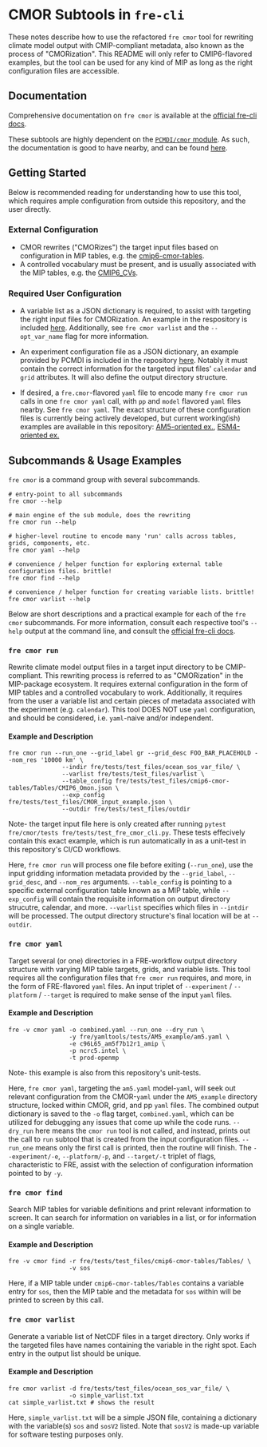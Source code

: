 # CMOR Subtools in `fre-cli`

These notes describe how to use the refactored `fre cmor` tool for rewriting climate model output with CMIP-compliant metadata,
also known as the process of "CMORization". This README will only refer to CMIP6-flavored examples, but the tool can be used for
any kind of MIP as long as the right configuration files are accessible.


## Documentation

Comprehensive documentation on `fre cmor` is available at the
[official fre-cli docs](https://noaa-gfdl.readthedocs.io/projects/fre-cli/en/latest/usage.html#cmorize-postprocessed-output).

These subtools are highly dependent on the [`PCMDI/cmor` module](https://github.com/pcmdi/cmor). As such, the documentation is
good to have nearby, and can be found [here](http://cmor.llnl.gov/).


## Getting Started

Below is recommended reading for understanding how to use this tool, which requires ample configuration from outside this
repository, and the user directly.


### External Configuration

- CMOR rewrites ("CMORizes") the target input files based on configuration in MIP tables,
  e.g. the [cmip6-cmor-tables](https://github.com/pcmdi/cmip6-cmor-tables).
- A controlled vocabulary must be present, and is usually associated with the MIP tables,
  e.g. the [CMIP6_CVs](https://github.com/WCRP-CMIP/CMIP6_CVs).


### Required User Configuration

- A variable list as a JSON dictionary is required, to assist with targeting the right input files for CMORization. An example
  in the respository is included [here](https://github.com/NOAA-GFDL/fre-cli/blob/main/fre/tests/test_files/CMORbite_var_list.json).
  Additionally, see `fre cmor varlist` and the `--opt_var_name` flag for more information.

- An experiment configuration file as a JSON dictionary, an example provided by PCMDI is included in the repository
  [here](https://github.com/NOAA-GFDL/fre-cli/blob/main/fre/tests/test_files/CMOR_input_example.json). Notably it must contain the
  correct information for the targeted input files' `calendar` and `grid` attributes. It will also define the output directory structure.

- If desired, a `fre.cmor`-flavored `yaml` file to encode many `fre cmor run` calls in one `fre cmor yaml` call, with `pp` and
  `model` flavored `yaml` files nearby. See `fre cmor yaml`. The exact structure of these configuration files is currently being actively
  developed, but current working(ish) examples are available in this repository:
  [AM5-oriented ex.](https://github.com/NOAA-GFDL/fre-cli/blob/main/fre/yamltools/tests/AM5_example/cmor_yamls/cmor.am5.yaml),
  [ESM4-oriented ex.](http://github.com/NOAA-GFDL/fre-cli/blob/main/fre/yamltools/tests/esm4_cmip6_ex/esm4_cmip6.yaml)


## Subcommands & Usage Examples

`fre cmor` is a command group with several subcommands.

```
# entry-point to all subcommands
fre cmor --help

# main engine of the sub module, does the rewriting
fre cmor run --help

# higher-level routine to encode many 'run' calls across tables, grids, components, etc.
fre cmor yaml --help

# convenience / helper function for exploring external table configuration files. brittle!
fre cmor find --help

# convenience / helper function for creating variable lists. brittle! 
fre cmor varlist --help 
```

Below are short descriptions and a practical example for each of the `fre cmor` subcommands. For more information, consult each
respective tool's `--help` output at the command line, and consult the
[official fre-cli docs](https://noaa-gfdl.readthedocs.io/projects/fre-cli/en/latest/usage.html#cmorize-postprocessed-output).


### `fre cmor run`

Rewrite climate model output files in a target input directory to be CMIP-compliant. This rewriting process is referred to as
"CMORization" in the MIP-package ecosystem. It requires external configuration in the form of MIP tables and a controlled vocabulary
to work. Additionally, it requires from the user a variable list and certain pieces of metadata associated with the experiment (e.g.
`calendar`). This tool DOES NOT use `yaml` configuration, and should be considered, i.e. `yaml`-naive and/or independent.


#### Example and Description
```
fre cmor run --run_one --grid_label gr --grid_desc FOO_BAR_PLACEHOLD --nom_res '10000 km' \
               --indir fre/tests/test_files/ocean_sos_var_file/ \
               --varlist fre/tests/test_files/varlist \
               --table_config fre/tests/test_files/cmip6-cmor-tables/Tables/CMIP6_Omon.json \
               --exp_config fre/tests/test_files/CMOR_input_example.json \
               --outdir fre/tests/test_files/outdir
```

Note- the target input file here is only created after running `pytest fre/cmor/tests fre/tests/test_fre_cmor_cli.py`. These tests
effecively contain this exact example, which is run automatically in as a unit-test in this repository's CI/CD workflows.

Here, `fre cmor run` will process one file before exiting (`--run_one`), use the input gridding information metadata provided by the
`--grid_label`, `--grid_desc`, and `--nom_res` arguments. `--table_config` is pointing to a specific external configuration table known
as a MIP table, while `--exp_config` will contain the requisite information on output directory strucutre, calendar, and more. `--varlist`
specifies which files in `--intdir` will be processed. The output directory structure's final location will be at `--outdir`.


### `fre cmor yaml`

Target several (or one) directories in a FRE-workflow output directory structure with varying MIP table targets, grids, and variable
lists. This tool requires all the configuration files that `fre cmor run` requires, and more, in the form of FRE-flavored `yaml` files.
An input triplet of `--experiment` / `--platform` / `--target` is required to make sense of the input `yaml` files.


#### Example and Description
```
fre -v cmor yaml -o combined.yaml --run_one --dry_run \
                 -y fre/yamltools/tests/AM5_example/am5.yaml \
				 -e c96L65_am5f7b12r1_amip \
				 -p ncrc5.intel \
				 -t prod-openmp
```

Note- this example is also from this repository's unit-tests.

Here, `fre cmor yaml`, targeting the `am5.yaml` model-`yaml`, will seek out relevant configuration from the CMOR-`yaml` under the
`AM5_example` directory structure, locked within CMOR, grid, and pp `yaml` files. The combined output dictionary is saved to the
`-o` flag target, `combined.yaml`, which can be utilized for debugging any issues that come up while the code runs. `--dry_run` here
means the `cmor run` tool is not called, and instead, prints out the call to `run` subtool that is created from the input configuration
files. `--run_one` means only the first call is printed, then the routine will finish. The `--experiment/-e`, `--platform/-p`, and
`--target/-t` triplet of flags, characteristic to FRE, assist with the selection of configuration information pointed to by `-y`. 


### `fre cmor find`

Search MIP tables for variable definitions and print relevant information to screen. It can search for information on variables
in a list, or for information on a single variable.


#### Example and Description
```
fre -v cmor find -r fre/tests/test_files/cmip6-cmor-tables/Tables/ \
                 -v sos
```

Here, if a MIP table under `cmip6-cmor-tables/Tables` contains a variable entry for `sos`, then the MIP table and the metadata
for `sos` within will be printed to screen by this call.



### `fre cmor varlist`

Generate a variable list of NetCDF files in a target directory. Only works if the targeted files have names containing the
variable in the right spot. Each entry in the output list should be unique.


#### Example and Description
```
fre cmor varlist -d fre/tests/test_files/ocean_sos_var_file/ \
                 -o simple_varlist.txt
cat simple_varlist.txt # shows the result
```

Here, `simple_varlist.txt` will be a simple JSON file, containing a dictionary with the variable(s) `sos` and `sosV2` listed.
Note that `sosV2` is made-up variable for software testing purposes only.
